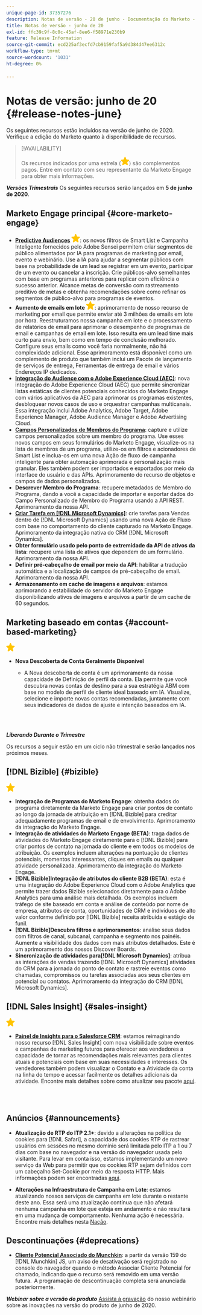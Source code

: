 ```yaml
---
unique-page-id: 37357276
description: Notas de versão - 20 de junho - Documentação do Marketo - Documentação do produto
title: Notas de versão - junho de 20
exl-id: ffc39c9f-8c0c-45af-8ee6-f58971e230b9
feature: Release Information
source-git-commit: ecd225af3ecfd7cb9159faf5a9d384d47ee6312c
workflow-type: tm+mt
source-wordcount: '1031'
ht-degree: 0%

---
```


# Notas de versão: junho de 20 {#release-notes-june}

Os seguintes recursos estão incluídos na versão de junho de 2020. Verifique a edição do Marketo quanto à disponibilidade de recursos.

>[!AVAILABILITY]
>
>Os recursos indicados por uma estrela (![](assets/yellow-star.png)) são complementos pagos. Entre em contato com seu representante da Marketo Engage para obter mais informações.

**_Versões Trimestrais_** Os seguintes recursos serão lançados em **5 de junho de 2020**.

## Marketo Engage principal {#core-marketo-engage}

* **[Predictive Audiences](https://experienceleague.adobe.com/docs/marketo/sky/predictive-audiences/getting-started-with-predictive-audiences.html?lang=en#predictive-audiences)** ![(star)](assets/yellow-star.png): os novos filtros de Smart List e Campanha Inteligente fornecidos pelo Adobe Sensei permitem criar segmentos de público alimentados por IA para programas de marketing por email, evento e webinário. Use a IA para ajudar a segmentar públicos com base na probabilidade de um lead se registrar em um evento, participar de um evento ou cancelar a inscrição. Crie públicos-alvo semelhantes com base em programas anteriores para replicar com eficiência o sucesso anterior. Alcance metas de conversão com rastreamento preditivo de metas e obtenha recomendações sobre como refinar os segmentos de público-alvo para programas de eventos.
* **Aumento de emails em lote** ![(star)](assets/yellow-star.png): aprimoramento de nosso recurso de marketing por email que permite enviar até 3 milhões de emails em lote por hora. Reestruturamos nossa campanha em lote e o processamento de relatórios de email para aprimorar o desempenho de programas de email e campanhas de email em lote. Isso resulta em um lead time mais curto para envio, bem como em tempo de conclusão melhorado. Configure seus emails como você faria normalmente, não há complexidade adicional. Esse aprimoramento está disponível como um complemento de produto que também inclui um Pacote de lançamento de serviços de entrega, Ferramentas de entrega de email e vários Endereços IP dedicados.
* **[Integração do Audience com o Adobe Experience Cloud (AEC)](/help/marketo/product-docs/core-marketo-concepts/smart-lists-and-static-lists/static-lists/send-a-list-to-adobe-experience-cloud.md)**: nova integração do Adobe Experience Cloud (AEC) que permite sincronizar listas estáticas de clientes potenciais conhecidos do Marketo Engage com vários aplicativos da AEC para aprimorar os programas existentes, desbloquear novos casos de uso e orquestrar campanhas multicanais. Essa integração inclui Adobe Analytics, Adobe Target, Adobe Experience Manager, Adobe Audience Manager e Adobe Advertising Cloud.
* **[Campos Personalizados de Membros do Programa](/help/marketo/product-docs/core-marketo-concepts/programs/working-with-programs/program-member-custom-fields.md)**: capture e utilize campos personalizados sobre um membro do programa. Use esses novos campos em seus formulários do Marketo Engage, visualize-os na lista de membros de um programa, utilize-os em filtros e acionadores de Smart List e inclua-os em uma nova Ação de fluxo de campanha inteligente para obter automação aprimorada e personalização mais granular. Eles também podem ser importados e exportados por meio da interface do usuário e das APIs. Aprimoramento do recurso de objetos e campos de dados personalizados.
* **Descrever Membro do Programa**: recupere metadados de Membro do Programa, dando a você a capacidade de importar e exportar dados do Campo Personalizado de Membro do Programa usando a API REST. Aprimoramento da nossa API.
* **[Criar Tarefa em [!DNL Microsoft Dynamics]](/help/marketo/product-docs/core-marketo-concepts/smart-campaigns/microsoft-dynamics-flow-actions/create-task-in-microsoft.md)**: crie tarefas para Vendas dentro de [!DNL Microsoft Dynamics] usando uma nova Ação de Fluxo com base no comportamento do cliente capturado na Marketo Engage. Aprimoramento da integração nativa do CRM [!DNL Microsoft Dynamics].
* **Obter formulário usado pelo ponto de extremidade da API de ativos da lista**: recupere uma lista de ativos que dependem de um formulário. Aprimoramento da nossa API.
* **Definir pré-cabeçalho de email por meio da API**: habilitar a tradução automática e a localização de campos de pré-cabeçalho de email. Aprimoramento da nossa API.
* **Armazenamento em cache de imagens e arquivos**: estamos aprimorando a estabilidade do servidor do Marketo Engage disponibilizando ativos de imagens e arquivos a partir de um cache de 60 segundos.

## Marketing baseado em contas {#account-based-marketing}

![(estrela)](assets/yellow-star.png)

* **Nova Descoberta de Conta Geralmente Disponível**

   * A Nova descoberta de conta é um aprimoramento da nossa capacidade de Definição de perfil da conta. Ela permite que você descubra novas contas de destino para a sua estratégia ABM com base no modelo de perfil de cliente ideal baseado em IA. Visualize, selecione e importe novas contas recomendadas, juntamente com seus indicadores de dados de ajuste e intenção baseados em IA.

<br> 

**_Liberando Durante o Trimestre_**

Os recursos a seguir estão em um ciclo não trimestral e serão lançados nos próximos meses.

## [!DNL Bizible] {#bizible}

![(estrela)](assets/yellow-star.png)

* **Integração de Programas do Marketo Engage**: obtenha dados do programa diretamente da Marketo Engage para criar pontos de contato ao longo da jornada de atribuição em [!DNL Bizible] para creditar adequadamente programas de email e de envolvimento. Aprimoramento da integração do Marketo Engage.
* **Integração de atividades do Marketo Engage (BETA)**: traga dados de atividades do Marketo Engage diretamente para o [!DNL Bizible] para criar pontos de contato na jornada do cliente e em todos os modelos de atribuição. Os exemplos incluem alterações na pontuação de clientes potenciais, momentos interessantes, cliques em emails ou qualquer atividade personalizada. Aprimoramento da integração do Marketo Engage.
* **[!DNL Bizible]Integração de atributos do cliente B2B (BETA)**: esta é uma integração do Adobe Experience Cloud com o Adobe Analytics que permite trazer dados Bizible selecionados diretamente para o Adobe Analytics para uma análise mais detalhada. Os exemplos incluem tráfego de site baseado em conta e análise de conteúdo por nome de empresa, atributos de conta, oportunidades de CRM e indivíduos de alto valor conforme definido por [!DNL Bizible] receita atribuída e estágio de funil.
* **[!DNL Bizible]Descubra filtros e aprimoramentos**: analise seus dados com filtros de canal, subcanal, campanha e segmento nos painéis. Aumente a visibilidade dos dados com mais atributos detalhados. Este é um aprimoramento dos nossos Discover Boards.
* **Sincronização de atividades para[!DNL Microsoft Dynamics]**: atribua as interações de vendas trazendo [!DNL Microsoft Dynamics] atividades do CRM para a jornada do ponto de contato e rastreie eventos como chamadas, compromissos ou tarefas associadas aos seus clientes em potencial ou contatos. Aprimoramento da integração do CRM [!DNL Microsoft Dynamics].

## [!DNL Sales Insight] {#sales-insight}

![(estrela)](assets/yellow-star.png)

* **[Painel de Insights para o Salesforce CRM](/help/marketo/product-docs/marketo-sales-insight/msi-for-salesforce/features/insights-dashboard-feature-overview.md)**: estamos reimaginando nosso recurso [!DNL Sales Insight] com nova visibilidade sobre eventos e campanhas de marketing futuros para oferecer aos vendedores a capacidade de tornar as recomendações mais relevantes para clientes atuais e potenciais com base em suas necessidades e interesses. Os vendedores também podem visualizar o Contato e a Atividade da conta na linha do tempo e acessar facilmente os detalhes adicionais da atividade. Encontre mais detalhes sobre como atualizar seu pacote [aqui](/help/marketo/product-docs/marketo-sales-insight/msi-for-salesforce/configuration/configuration-for-existing-customers.md).

<br> 

## Anúncios {#announcements}

* **Atualização de RTP do ITP 2.1+**: devido a alterações na política de cookies para [!DNL Safari], a capacidade dos cookies RTP de rastrear usuários em sessões no mesmo domínio será limitada pelo ITP a 1 ou 7 dias com base no navegador e na versão do navegador usada pelo visitante. Para levar em conta isso, estamos implementando um novo serviço da Web para permitir que os cookies RTP sejam definidos com um cabeçalho Set-Cookie por meio da resposta HTTP. Mais informações podem ser encontradas [aqui](https://nation.marketo.com/t5/Knowledgebase/Browser-Cookie-Updates-How-Marketo-RTP-Is-Affected/ta-p/299603).

* **Alterações na Infraestrutura de Campanha em Lote**: estamos atualizando nossos serviços de campanha em lote durante o restante deste ano. Essa será uma atualização contínua que não afetará nenhuma campanha em lote que esteja em andamento e não resultará em uma mudança de comportamento. Nenhuma ação é necessária. Encontre mais detalhes nesta [Nação](https://nation.marketo.com/t5/Product-Documents/Batch-Campaign-Processing-Infrastructure-Update/ta-p/301374).

## Descontinuações {#deprecations}

* **[Cliente Potencial Associado do Munchkin](https://developers.marketo.com/blog/deprecation-of-munchkin-associate-lead-method/)**: a partir da versão 159 do [!DNL Munchkin] JS, um aviso de desativação será registrado no console do navegador quando o método Associar Cliente Potencial for chamado, indicando que o recurso será removido em uma versão futura.  A programação de descontinuação completa será anunciada posteriormente.

**_Webinar sobre a versão do produto_** [Assista à gravação](https://engage.marketo.com/June-Release-2020-On-Demand.html) do nosso webinário sobre as inovações na versão do produto de junho de 2020.

